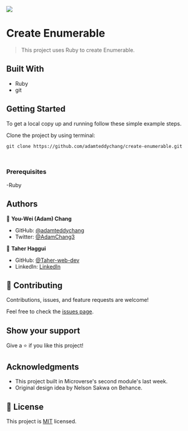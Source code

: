 ![](https://img.shields.io/badge/Microverse-blueviolet)

# Create Enumerable

> This project uses Ruby to create Enumerable.


## Built With

- Ruby
- git

## Getting Started

To get a local copy up and running follow these simple example steps.

Clone the project by using terminal:

```
git clone https://github.com/adamteddychang/create-enumerable.git



```



### Prerequisites

-Ruby

## Authors

👤 **You-Wei (Adam) Chang** 
- GitHub: [@adamteddychang](https://github.com/adamteddychang)
- Twitter: [@AdamChang3](https://twitter.com/AdamChang3) 

👤 **Taher Haggui**

- GitHub: [@Taher-web-dev](https://github.com/Taher-web-dev)
- LinkedIn: [LinkedIn](https://www.linkedin.com/in/taher-haggui/)



## 🤝 Contributing

Contributions, issues, and feature requests are welcome!

Feel free to check the [issues page](../../issues/).

## Show your support

Give a ⭐️ if you like this project!

## Acknowledgments

- This project built in Microverse's second module's last week.
- Original design idea by Nelson Sakwa on Behance.

## 📝 License

This project is [MIT](./MIT.md) licensed.
